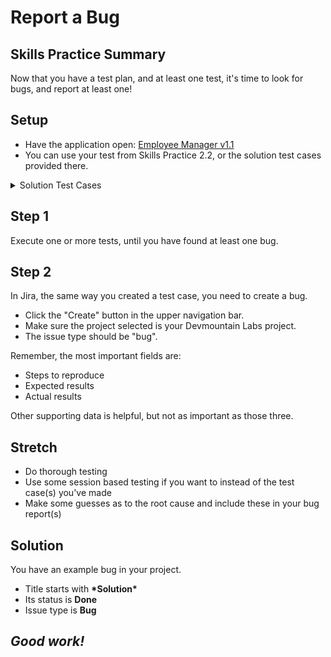 # Report a Bug

## Skills Practice Summary

Now that you have a test plan, and at least one test, it's time to look for
bugs, and report at least one!

## Setup

- Have the application open:
  [Employee Manager v1.1](https://devmountain-qa.github.io/employee-manager/1.1_Version/index.html)
- You can use your test from Skills Practice 2.2, or the solution test cases
  provided there.

<details  markdown="1"> <summary> Solution Test Cases </summary>

See the "solution" test cases in your Devmountain Labs project:

- Title starts with **\*Solution\***
- Issue type **Test Case**
- Status **Done**

</details>

## Step 1

Execute one or more tests, until you have found at least one bug.

## Step 2

In Jira, the same way you created a test case, you need to create a bug.

- Click the "Create" button in the upper navigation bar.
- Make sure the project selected is your Devmountain Labs project.
- The issue type should be "bug".

Remember, the most important fields are:

- Steps to reproduce
- Expected results
- Actual results

Other supporting data is helpful, but not as important as those three.

## Stretch

- Do thorough testing
- Use some session based testing if you want to instead of the test case(s)
  you've made
- Make some guesses as to the root cause and include these in your bug report(s)

## Solution

You have an example bug in your project.

- Title starts with **\*Solution\***
- Its status is **Done**
- Issue type is **Bug**

## **_Good work!_**
